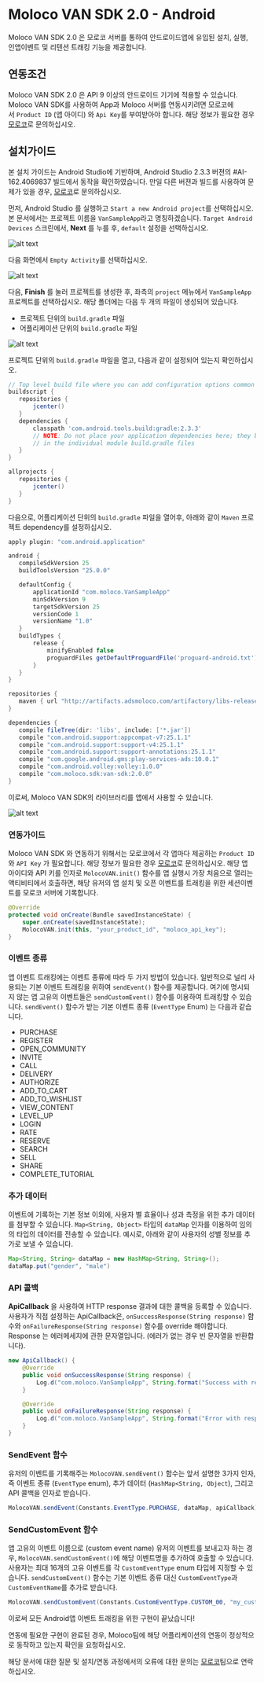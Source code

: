 
# Moloco VAN SDK 2.0 - Android
Moloco VAN SDK 2.0 은 모로코 서버를 통하여 안드로이드앱에 유입된 설치, 실행, 인앱이벤트 및 리텐션 트래킹 기능을 제공합니다.

## 연동조건
Moloco VAN SDK 2.0 은 API 9 이상의 안드로이드 기기에 적용할 수 있습니다. Moloco VAN SDK를 사용하여 App과 Moloco 서버를 연동시키려면 모로코에서 `Product ID` (앱 아이디) 와 `Api Key`를 부여받아야 합니다. 해당 정보가 필요한 경우 [모로코](mailto:support@molocoads.com)로 문의하십시오.

## 설치가이드
본 설치 가이드는 Android Studio에 기반하며, Android Studio 2.3.3 버젼의 #AI-162.4069837 빌드에서 동작을 확인하였습니다. 만일 다른 버젼과 빌드를 사용하여 문제가 있을 경우, [모로코](mailto:support@molocoads.com)로 문의하십시오.

먼저, Android Studio 를 실행하고 `Start a new Android project`를 선택하십시오. 본 문서에서는 프로젝트 이름을 `VanSampleApp`라고 명칭하겠습니다. `Target Android Devices` 스크린에서, **Next** 를 누를 후, `default` 설정을 선택하십시오.

![alt text](https://storage.googleapis.com/vansdk/android/1.png)

다음 화면에서 `Empty Activity`를 선택하십시오.

![alt text](https://storage.googleapis.com/vansdk/android/2.png)
 
다음, **Finish** 를 눌러 프로젝트를 생성한 후, 좌측의 `project` 메뉴에서 `VanSampleApp` 프로젝트를 선택하십시오. 해당 폴더에는 다음 두 개의 파일이 생성되어 있습니다.
- 프로젝트 단위의 `build.gradle` 파일
- 어플리케이션 단위의 `build.gradle` 파일

![alt text](https://storage.googleapis.com/vansdk/android/3.png)

프로젝트 단위의 `build.gradle` 파일을 열고, 다음과 같이 설정되어 있는지 확인하십시오.

```gradle
// Top level build file where you can add configuration options common to all sub-projects/modules.
buildscript {
   repositories {
       jcenter()
   }
   dependencies {
       classpath 'com.android.tools.build:gradle:2.3.3'
       // NOTE: Do not place your application dependencies here; they belong
       // in the individual module build.gradle files
   }
}

allprojects {
   repositories {
       jcenter()
   }
}
```
  
다음으로, 어플리케이션 단위의 `build.gradle` 파일을 열어후, 아래와 같이 `Maven` 프로젝트 dependency를 설정하십시오.

```gradle
apply plugin: "com.android.application"

android {
   compileSdkVersion 25
   buildToolsVersion "25.0.0"

   defaultConfig {
       applicationId "com.moloco.VanSampleApp"
       minSdkVersion 9
       targetSdkVersion 25
       versionCode 1
       versionName "1.0"
   }
   buildTypes {
       release {
           minifyEnabled false
           proguardFiles getDefaultProguardFile('proguard-android.txt'), 'proguard-rules.pro'
       }
   }
}

repositories {
   maven { url "http://artifacts.adsmoloco.com/artifactory/libs-release-local/" }
}

dependencies {
   compile fileTree(dir: 'libs', include: ['*.jar'])
   compile "com.android.support:appcompat-v7:25.1.1"
   compile "com.android.support:support-v4:25.1.1"
   compile "com.android.support:support-annotations:25.1.1"
   compile "com.google.android.gms:play-services-ads:10.0.1"
   compile "com.android.volley:volley:1.0.0"
   compile "com.moloco.sdk:van-sdk:2.0.0"
}
```

이로써, Moloco VAN SDK의 라이브러리를 앱에서 사용할 수 있습니다.

![alt text](https://storage.googleapis.com/vansdk/android/4.png)

### 연동가이드
Moloco VAN SDK 와 연동하기 위해서는 모로코에서 각 앱마다 제공하는 `Product ID` 와 `API Key` 가 필요합니다. 해당 정보가 필요한 경우 [모로코](mailto:support@molocoads.com)로 문의하십시오. 해당 앱 아이디와 API 키를 인자로 `MolocoVAN.init()` 함수를 앱 실행시 가장 처음으로 열리는 액티비티에서 호출하면, 해당 유저의 앱 설치 및 오픈 이벤트를 트래킹을 위한 세션이벤트를 모로코 서버에 기록합니다.

```java
@Override
protected void onCreate(Bundle savedInstanceState) {
    super.onCreate(savedInstanceState);
    MolocoVAN.init(this, "your_product_id", "moloco_api_key");
}
```

### 이벤트 종류
앱 이벤트 트래킹에는 이벤트 종류에 따라 두 가지 방법이 있습니다. 일반적으로 널리 사용되는 기본 이벤트 트래킹을 위하여 `sendEvent()` 함수를 제공합니다. 여기에 명시되지 않는 앱 고유의 이벤트들은 `sendCustomEvent()` 함수를 이용하여 트래킹할 수 있습니다. `sendEvent()` 함수가 받는 기본 이벤트 종류 (`EventType` Enum) 는 다음과 같습니다.

- PURCHASE
- REGISTER
- OPEN_COMMUNITY
- INVITE
- CALL
- DELIVERY
- AUTHORIZE
- ADD_TO_CART
- ADD_TO_WISHLIST
- VIEW_CONTENT
- LEVEL_UP
- LOGIN
- RATE
- RESERVE
- SEARCH
- SELL
- SHARE
- COMPLETE_TUTORIAL

### 추가 데이터
이벤트에 기록하는 기본 정보 이외에, 사용자 별 효율이나 성과 측정을 위한 추가 데이터를 첨부할 수 있습니다. `Map<String, Object>` 타입의 `dataMap` 인자를 이용하여 임의의 타입의 데이터를 전송할 수 있습니다. 예시로, 아래와 같이 사용자의 성별 정보를 추가로 보낼 수 있습니다.

```java
Map<String, String> dataMap = new HashMap<String, String>();
dataMap.put("gender", "male")
```

### API 콜백
**ApiCallback** 을 사용하여 HTTP response 결과에 대한 콜백을 등록할 수 있습니다. 사용자가 직접 설정하는 ApiCallback은, `onSuccessResponse(String response)` 함수와 `onFailureResponse(String response)` 함수를 override 해야합니다. Response 는 에러메세지에 관한 문자열입니다. (에러가 없는 경우 빈 문자열을 반환합니다).

```java
new ApiCallback() {
    @Override
    public void onSuccessResponse(String response) {
        Log.d("com.moloco.VanSampleApp", String.format("Success with response : %s", response));
    }

    @Override
    public void onFailureResponse(String response) {
        Log.d("com.moloco.VanSampleApp", String.format("Error with response : %s", response));
    }
}
```

### SendEvent 함수
유저의 이벤트를 기록해주는 `MolocoVAN.sendEvent()` 함수는 앞서 설명한 3가지 인자, 즉 이벤트 종류 (`EventType` enum), 추가 데이터 (`HashMap<String, Object`), 그리고 API 콜백을 인자로 받습니다.

```java
MolocoVAN.sendEvent(Constants.EventType.PURCHASE, dataMap, apiCallback)
```

### SendCustomEvent 함수
앱 고유의 이벤트 이름으로 (custom event name) 유저의 이벤트를 보내고자 하는 경우, `MolocoVAN.sendCustomEvent()`에 해당 이벤트명을 추가하여 호출할 수 있습니다. 사용자는 최대 16개의 고유 이벤트를 각 `CustomEventType` enum 타입에 지정할 수 있습니다. `sendCustomEvent()` 함수는 기본 이벤트 종류 대신 `CustomEventType`과 `CustomEventName`를 추가로 받습니다.
    
```java
MolocoVAN.sendCustomEvent(Constants.CustomEventType.CUSTOM_00, "my_custom_event", dataMap, apiCallback)
```

이로써 모든 Android앱 이벤트 트래킹을 위한 구현이 끝났습니다!

연동에 필요한 구현이 완료된 경우, Moloco팀에 해당 어플리케이션의 연동이 정상적으로 동작하고 있는지 확인을 요청하십시오.

해당 문서에 대한 질문 및 설치/연동 과정에서의 오류에 대한 문의는 [모로코](mailto:support@molocoads.com)팀으로 연락하십시오.
